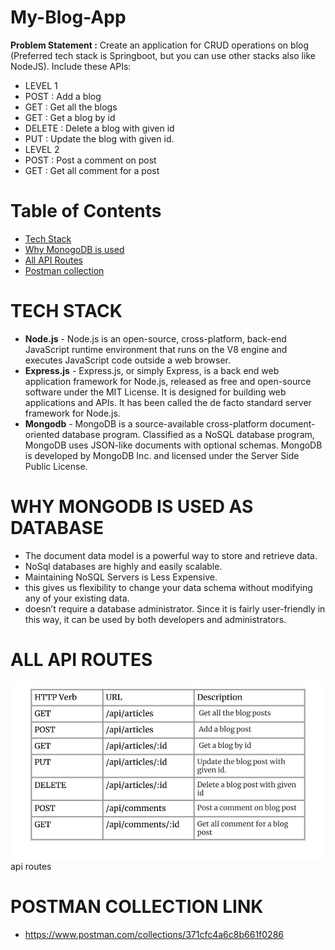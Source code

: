 # My-Blog-App
**Problem Statement :** Create an application for CRUD operations on blog (Preferred tech stack is Springboot, but you can use other 
stacks also like NodeJS). Include these APIs: 
- LEVEL 1
- POST : Add a blog
- GET : Get all the blogs
- GET : Get a blog by id 
- DELETE : Delete a blog with given id 
- PUT : Update the blog with given id.
- LEVEL 2
- POST : Post a comment on post
- GET : Get all comment for a post

# Table of Contents

 - <a href="#techstack ">Tech Stack</a>
 - <a href="#mongo ">Why MonogoDB is used</a>
 - <a href="#routes">All API Routes</a>
 - <a href="#postman">Postman collection</a>

 
 
 ## <h1 id = "techstack">TECH STACK</h1>
 - **Node.js** - Node.js is an open-source, cross-platform, back-end JavaScript runtime environment that runs on the V8 engine and executes JavaScript code outside a web browser.
 - **Express.js** - Express.js, or simply Express, is a back end web application framework for Node.js, released as free and open-source software under the MIT License. It is designed for building web applications and APIs. It has been called the de facto standard server framework for Node.js.
 - **Mongodb** - MongoDB is a source-available cross-platform document-oriented database program. Classified as a NoSQL database program, MongoDB uses JSON-like documents with optional schemas. MongoDB is developed by MongoDB Inc. and licensed under the Server Side Public License. 



## <h1 id = "mongo">WHY MONGODB IS USED AS DATABASE</h1>
- The document data model is a powerful way to store and retrieve data.
- NoSql databases are highly and easily scalable.
- Maintaining NoSQL Servers is Less Expensive.
- this gives us flexibility to change your data schema without modifying any of your existing data.
- doesn’t require a database administrator. Since it is fairly user-friendly in this way, it can be used by both developers and administrators.


## <h1 id = "routes">ALL API ROUTES</h1>

<img src="apiRoutes.jpg">api routes</img>


## <h1 id = "postman">POSTMAN COLLECTION LINK</h1>
- <a href="https://www.postman.com/collections/371cfc4a6c8b661f0286">https://www.postman.com/collections/371cfc4a6c8b661f0286</a>
 
